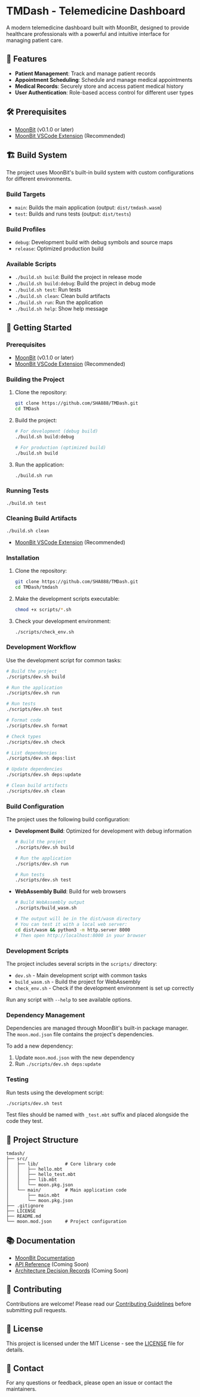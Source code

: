 # TMDash - Telemedicine Dashboard

A modern telemedicine dashboard built with MoonBit, designed to provide healthcare professionals with a powerful and intuitive interface for managing patient care.

## 🚀 Features

- **Patient Management**: Track and manage patient records
- **Appointment Scheduling**: Schedule and manage medical appointments
- **Medical Records**: Securely store and access patient medical history
- **User Authentication**: Role-based access control for different user types

## 🛠️ Prerequisites

- [MoonBit](https://www.moonbitlang.com/) (v0.1.0 or later)
- [MoonBit VSCode Extension](https://marketplace.visualstudio.com/items?itemName=moonbitlang.moonbit) (Recommended)

## 🏗️ Build System

The project uses MoonBit's built-in build system with custom configurations for different environments.

### Build Targets

- `main`: Builds the main application (output: `dist/tmdash.wasm`)
- `test`: Builds and runs tests (output: `dist/tests`)

### Build Profiles

- `debug`: Development build with debug symbols and source maps
- `release`: Optimized production build

### Available Scripts

- `./build.sh build`: Build the project in release mode
- `./build.sh build:debug`: Build the project in debug mode
- `./build.sh test`: Run tests
- `./build.sh clean`: Clean build artifacts
- `./build.sh run`: Run the application
- `./build.sh help`: Show help message

## 🚀 Getting Started

### Prerequisites

- [MoonBit](https://www.moonbitlang.com/) (v0.1.0 or later)
- [MoonBit VSCode Extension](https://marketplace.visualstudio.com/items?itemName=moonbitlang.moonbit) (Recommended)

### Building the Project

1. Clone the repository:
   ```bash
   git clone https://github.com/SHA888/TMDash.git
   cd TMDash
   ```

2. Build the project:
   ```bash
   # For development (debug build)
   ./build.sh build:debug
   
   # For production (optimized build)
   ./build.sh build
   ```

3. Run the application:
   ```bash
   ./build.sh run
   ```

### Running Tests

```bash
./build.sh test
```

### Cleaning Build Artifacts

```bash
./build.sh clean
```
- [MoonBit VSCode Extension](https://marketplace.visualstudio.com/items?itemName=moonbitlang.moonbit) (Recommended)

### Installation

1. Clone the repository:
   ```bash
   git clone https://github.com/SHA888/TMDash.git
   cd TMDash/tmdash
   ```

2. Make the development scripts executable:
   ```bash
   chmod +x scripts/*.sh
   ```

3. Check your development environment:
   ```bash
   ./scripts/check_env.sh
   ```

### Development Workflow

Use the development script for common tasks:

```bash
# Build the project
./scripts/dev.sh build

# Run the application
./scripts/dev.sh run

# Run tests
./scripts/dev.sh test

# Format code
./scripts/dev.sh format

# Check types
./scripts/dev.sh check

# List dependencies
./scripts/dev.sh deps:list

# Update dependencies
./scripts/dev.sh deps:update

# Clean build artifacts
./scripts/dev.sh clean
```

### Build Configuration

The project uses the following build configuration:

- **Development Build**: Optimized for development with debug information
  ```bash
  # Build the project
  ./scripts/dev.sh build
  
  # Run the application
  ./scripts/dev.sh run
  
  # Run tests
  ./scripts/dev.sh test
  ```

- **WebAssembly Build**: Build for web browsers
  ```bash
  # Build WebAssembly output
  ./scripts/build_wasm.sh
  
  # The output will be in the dist/wasm directory
  # You can test it with a local web server:
  cd dist/wasm && python3 -m http.server 8000
  # Then open http://localhost:8000 in your browser
  ```

### Development Scripts

The project includes several scripts in the `scripts/` directory:

- `dev.sh` - Main development script with common tasks
- `build_wasm.sh` - Build the project for WebAssembly
- `check_env.sh` - Check if the development environment is set up correctly

Run any script with `--help` to see available options.

### Dependency Management

Dependencies are managed through MoonBit's built-in package manager. The `moon.mod.json` file contains the project's dependencies.

To add a new dependency:
1. Update `moon.mod.json` with the new dependency
2. Run `./scripts/dev.sh deps:update`

### Testing

Run tests using the development script:
```bash
./scripts/dev.sh test
```

Test files should be named with `_test.mbt` suffix and placed alongside the code they test.

## 📁 Project Structure

```
tmdash/
├── src/
│   ├── lib/          # Core library code
│   │   ├── hello.mbt
│   │   ├── hello_test.mbt
│   │   ├── lib.mbt
│   │   └── moon.pkg.json
│   └── main/         # Main application code
│       ├── main.mbt
│       └── moon.pkg.json
├── .gitignore
├── LICENSE
├── README.md
└── moon.mod.json     # Project configuration
```

## 📚 Documentation

- [MoonBit Documentation](https://www.moonbitlang.com/docs/)
- [API Reference](docs/api.md) (Coming Soon)
- [Architecture Decision Records](docs/adr/) (Coming Soon)

## 🤝 Contributing

Contributions are welcome! Please read our [Contributing Guidelines](CONTRIBUTING.md) before submitting pull requests.

## 📄 License

This project is licensed under the MIT License - see the [LICENSE](LICENSE) file for details.

## 📧 Contact

For any questions or feedback, please open an issue or contact the maintainers.